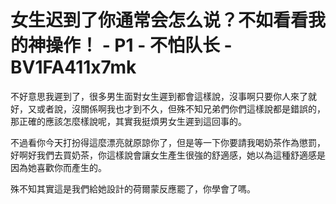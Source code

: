 # 女生迟到了你通常会怎么说？不如看看我的神操作！ - P1 - 不怕队长 - BV1FA411x7mk

不好意思我遲到了，很多男生面對女生遲到都會這樣說，沒事啊只要你人來了就好，又或者說，沒關係啊我也才到不久，但殊不知兄弟們你們這樣說都是錯誤的，那正確的應該怎麼樣說呢，其實我挺煩男女生遲到這回事的。

不過看你今天打扮得這麼漂亮就原諒你了，但是等一下你要請我喝奶茶作為懲罰，好啊好我們去買奶茶，你這樣說會讓女生產生很強的舒適感，她以為這種舒適感是因為她喜歡你而產生的。

殊不知其實這是我們給她設計的荷爾蒙反應罷了，你學會了嗎。